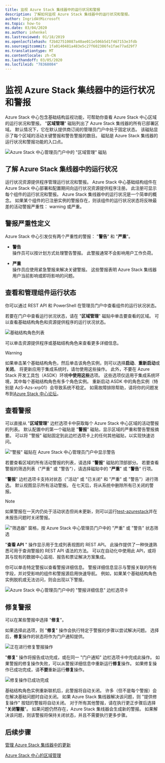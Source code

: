 ```yaml
---
title: 监视 Azure Stack 集线器中的运行状况和警报
description: 了解如何监视 Azure Stack 集线器中的运行状况和警报。
author: IngridAtMicrosoft
ms.topic: how-to
ms.date: 03/04/2020
ms.author: inhenkel
ms.lastreviewed: 01/18/2019
ms.openlocfilehash: f2b827510087a40ae011e506b5d1f467153e3fdb
ms.sourcegitcommit: 1fa0140481a483e5c27f602386fe1fae77ad29f7
ms.translationtype: MT
ms.contentlocale: zh-CN
ms.lasthandoff: 03/05/2020
ms.locfileid: "78368084"
---
```

# <a name="monitor-health-and-alerts-in-azure-stack-hub"></a>监视 Azure Stack 集线器中的运行状况和警报

Azure Stack 中心包含基础结构监视功能，可帮助你查看 Azure Stack 中心区域的运行状况和警报。 "**区域管理**" 磁贴列出了 Azure Stack 集线器的所有已部署区域。 默认情况下，它在默认提供商订阅的管理员门户中处于固定状态。 该磁贴显示了每个区域的活动关键警报和警告警报的数目。 磁贴是 Azure Stack 集线器的运行状况和警报功能的入口点。

![Azure Stack 中心管理员门户中的 "区域管理" 磁贴](media/azure-stack-monitor-health/image1.png)

## <a name="understand-health-in-azure-stack-hub"></a>了解 Azure Stack 集线器中的运行状况

运行状况资源提供程序管理运行状况和警报。 Azure Stack 中心基础结构组件在 Azure Stack 中心部署和配置期间向运行状况资源提供程序注册。 此注册可显示每个组件的运行状况和警报。 Azure Stack 集线器中的运行状况是一个简单的概念。 如果某个组件的已注册实例的警报存在，则该组件的运行状况状态将反映最差的活动警报严重性： warning 或严重。

## <a name="alert-severity-definition"></a>警报严重性定义

Azure Stack 中心引发仅有两个严重性的警报： "**警告**" 和 "**严重**"。

- **警告**  
  操作员可以按计划方式处理警告警报。 此警报通常不会影响用户工作负荷。

- **严重**  
  操作员应使用紧急警报来解决关键警报。 这些警报表明 Azure Stack 集线器用户当前影响或即将影响的问题。


## <a name="view-and-manage-component-health-state"></a>查看和管理组件运行状态

你可以通过 REST API 和 PowerShell 在管理员门户中查看组件的运行状况状态。

若要在门户中查看运行状况状态，请在 "**区域管理**" 磁贴中单击要查看的区域。 可以查看基础结构角色和资源提供程序的运行状况状态。

![基础结构角色列表](media/azure-stack-monitor-health/image2.png)

可以单击资源提供程序或基础结构角色来查看更多详细信息。

> [!WARNING]  
> 如果单击某个基础结构角色，然后单击该角色实例，则可以选择**启动**、**重新启动**或**关闭**。 将更新应用于集成系统时，请勿使用这些操作。 此外，不要在 Azure Stack 开发工具包（ASDK）环境**中使用这些**选项。 这些选项仅适用于集成系统环境，其中每个基础结构角色有多个角色实例。 重新启动 ASDK 中的角色实例（特别是 AzS-Azs-xrp01）会导致系统不稳定。 如需故障排除帮助，请将你的问题发布到[Azure Stack 中心论坛](https://aka.ms/azurestackforum)。
>

## <a name="view-alerts"></a>查看警报

可以直接从 "**区域管理**" 边栏选项卡中获取每个 Azure Stack 中心区域的活动警报的列表。 默认配置中的第一个磁贴是 "**警报**" 磁贴，显示区域的严重和警告警报摘要。 可以将 "警报" 磁贴固定到此边栏选项卡上的任何其他磁贴，以实现快速访问。

!["警报" 磁贴在 Azure Stack 中心管理员门户中显示警告](media/azure-stack-monitor-health/image3.png)

 若要查看区域的所有活动警报的列表，请选择 "**警报**" 磁贴的顶部部分。 若要查看警报的筛选列表（"严重" 或 "警告"），请选择磁贴中的 "**严重**" 或 "**警告**" 行项。

"**警报**" 边栏选项卡支持对状态（"活动" 或 "已关闭" 和 "严重" 或 "警告"）进行筛选。 默认视图显示所有活动警报。 在七天后，将从系统中删除所有已关闭的警报。

>[!Note]
>如果警报在一天内仍处于活动状态但尚未更新，则可以运行[test-azurestack](azure-stack-diagnostic-test.md)并在未报告问题时关闭警报。

!["筛选器" 窗格，按 Azure Stack 中心管理员门户中的 "严重" 或 "警告" 状态筛选](media/azure-stack-monitor-health/alert-view.png)

"**查看 API** " 操作显示用于生成列表视图的 REST API。 此操作提供了一种快速熟悉可用于查询警报的 REST API 语法的方法。 可以在自动化中使用此 API，或将其与现有的数据中心监视、报告和票证解决方案集成。

你可以单击特定警报以查看警报详细信息。 警报详细信息显示与警报关联的所有字段，并对受影响的组件和警报源启用快速导航。 例如，如果某个基础结构角色实例脱机或无法访问，则会出现以下警报。  

![Azure Stack 中心管理员门户中的 "警报详细信息" 边栏选项卡](media/azure-stack-monitor-health/alert-detail.png)

## <a name="repair-alerts"></a>修复警报

可以在某些警报中选择 "**修复**"。

如果选择此选项，则 "**修复**" 操作会执行特定于警报的步骤以尝试解决问题。 选择后，**修复**操作的状态将作为门户通知提供。

![正在进行修复警报操作](media/azure-stack-monitor-health/repair-in-progress.png)

"**修复**" 操作将报告成功完成，或在同一 "门户通知" 边栏选项卡中完成此操作。  如果警报的修复操作失败，可以从警报详细信息中重新运行**修复**操作。 如果修复操作已成功完成，请**不要**重新运行**修复**操作。

![修复操作已成功完成](media/azure-stack-monitor-health/repair-completed.png)

基础结构角色实例重新联机后，此警报将自动关闭。 许多（但不是每个警报）会在解决基础问题时自动关闭。 如果 Azure Stack 集线器解决该问题，则 "提供修复操作" 按钮的警报将自动关闭。 对于所有其他警报，请在执行更正步骤后选择 "**关闭警报**"。 如果问题仍然存在，Azure Stack 集线器会生成新的警报。 如果解决该问题，则该警报将保持关闭状态，并且不需要执行更多步骤。

## <a name="next-steps"></a>后续步骤

[管理 Azure Stack 集线器中的更新](azure-stack-updates.md)

[Azure Stack 中心的区域管理](azure-stack-region-management.md)

